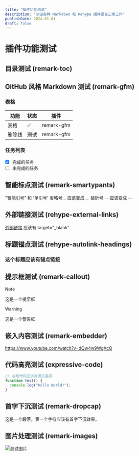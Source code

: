 ```yaml
---
title: "插件功能测试"
description: "测试各种 Markdown 和 Rehype 插件是否正常工作"
publishDate: 2024-01-01
draft: false
---
```


# 插件功能测试

## 目录测试 (remark-toc)

<!-- toc -->

## GitHub 风格 Markdown 测试 (remark-gfm)

### 表格

| 功能   | 状态     | 插件       |
| ------ | -------- | ---------- |
| 表格   | ✅       | remark-gfm |
| 删除线 | ~~测试~~ | remark-gfm |

### 任务列表

- [x] 完成的任务
- [ ] 未完成的任务

## 智能标点测试 (remark-smartypants)

"智能引号" 和 '单引号'
省略号... 应该变成 …
破折号 -- 应该变成 —

## 外部链接测试 (rehype-external-links)

[外部链接](https://example.com) 应该有 target="\_blank"

## 标题锚点测试 (rehype-autolink-headings)

### 这个标题应该有锚点链接

## 提示框测试 (remark-callout)

> [!NOTE]  
> 这是一个提示框

> [!WARNING]  
> 这是一个警告框

## 嵌入内容测试 (remark-embedder)

https://www.youtube.com/watch?v=dQw4w9WgXcQ

## 代码高亮测试 (expressive-code)

```javascript
// 这段代码应该有语法高亮
function test() {
  console.log("Hello World!");
}
```

## 首字下沉测试 (remark-dropcap)

这是一个段落，第一个字符应该有首字下沉效果。

## 图片处理测试 (remark-images)

![测试图片](./test-image.jpg)
